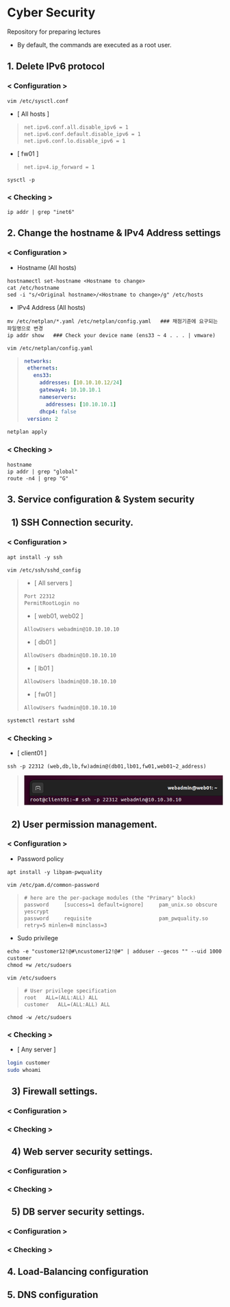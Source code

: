 # Cyber Security
Repository for preparing lectures
- By default, the commands are executed as a root user.

## 1. Delete IPv6 protocol
### < Configuration >
```vim
vim /etc/sysctl.conf
```
- [ All hosts ]
>```vim
>net.ipv6.conf.all.disable_ipv6 = 1  
>net.ipv6.conf.default.disable_ipv6 = 1  
>net.ipv6.conf.lo.disable_ipv6 = 1
>```
- [ fw01 ]
>```vim
>net.ipv4.ip_forward = 1  
>```
```vim
sysctl -p
```
### < Checking >
```vim
ip addr | grep "inet6"
```

## 2. Change the hostname & IPv4 Address settings
### < Configuration >
* Hostname (All hosts)
```vim
hostnamectl set-hostname <Hostname to change>
cat /etc/hostname
sed -i "s/<Original hostname>/<Hostname to change>/g" /etc/hosts
```
* IPv4 Address (All hosts)
```vim
mv /etc/netplan/*.yaml /etc/netplan/config.yaml   ### 채점기준에 요구되는 파일명으로 변경
ip addr show   ### Check your device name (ens33 ~ 4 . . . | vmware)
```
```vim
vim /etc/netplan/config.yaml
```
>```yaml
>networks:
>  ethernets:
>    ens33:
>      addresses: [10.10.10.12/24]
>      gateway4: 10.10.10.1
>      nameservers:
>        addresses: [10.10.10.1]
>      dhcp4: false
>  version: 2
>```
```bash
netplan apply
```
### < Checking >
```vim
hostname
ip addr | grep "global"
route -n4 | grep "G"
```

## 3. Service configuration & System security

## &nbsp; 1) SSH Connection security.
### < Configuration >
```vim
apt install -y ssh
```
```vim
vim /etc/ssh/sshd_config
```
>- [ All servers ]
>```vim
>Port 22312
>PermitRootLogin no
>```
>- [ web01, web02 ]
>```vim
>AllowUsers webadmin@10.10.10.10
>```
>- [ db01 ]
>```vim
>AllowUsers dbadmin@10.10.10.10
>```
>- [ lb01 ]
>```vim
>AllowUsers lbadmin@10.10.10.10
>```
>- [ fw01 ]
>```vim
>AllowUsers fwadmin@10.10.10.10
>```
```bash
systemctl restart sshd
```
### < Checking >
- [ client01 ]
```vim
ssh -p 22312 (web,db,lb,fw)admin@(db01,lb01,fw01,web01~2_address)
```
> ![Image](https://github.com/NullBins/CyberSecurity/blob/main/Images/SSH.png)

## &nbsp; 2) User permission management.
### < Configuration >
- Password policy
```vim
apt install -y libpam-pwquality
```
```vim
vim /etc/pam.d/common-password
```
>```vim
># here are the per-package modules (the "Primary" block)
>password     [success=1 default=ignore]     pam_unix.so obscure yescrypt
>password     requisite                      pam_pwquality.so retry=5 minlen=8 minclass=3
>```
- Sudo privilege
```vim
echo -e "customer12!@#\ncustomer12!@#" | adduser --gecos "" --uid 1000 customer
chmod +w /etc/sudoers
```
```vim
vim /etc/sudoers
```
>```vim
># User privilege specification
>root   ALL=(ALL:ALL) ALL
>customer   ALL=(ALL:ALL) ALL
>```
```vim
chmod -w /etc/sudoers
```
### < Checking >
- [ Any server ]
```bash
login customer
sudo whoami
```

## &nbsp; 3) Firewall settings.
### < Configuration >
### < Checking >

## &nbsp; 4) Web server security settings.
### < Configuration >
### < Checking >

## &nbsp; 5) DB server security settings.
### < Configuration >
### < Checking >

## 4. Load-Balancing configuration

## 5. DNS configuration
